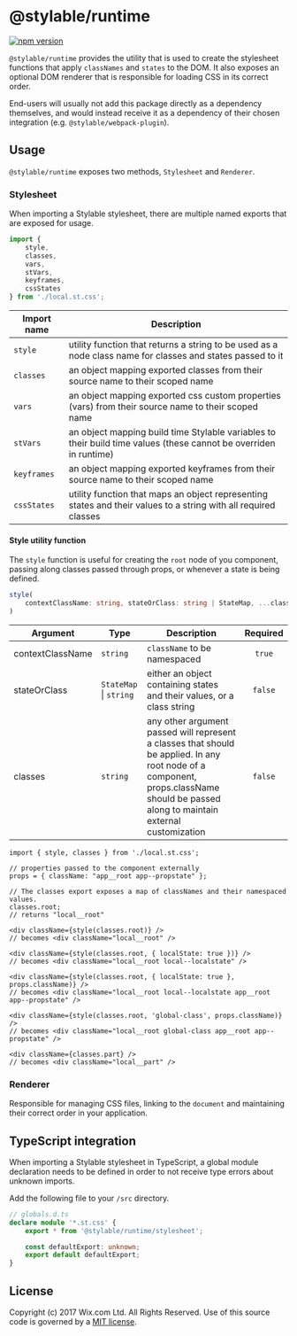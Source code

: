 # @stylable/runtime

[![npm version](https://img.shields.io/npm/v/@stylable/runtime.svg)](https://www.npmjs.com/package/@stylable/runtime)

`@stylable/runtime` provides the utility that is used to create the stylesheet functions that apply `classNames` and `states` to the DOM. It also exposes an optional DOM renderer that is responsible for loading CSS in its correct order.

End-users will usually not add this package directly as a dependency themselves, and would instead receive it as a dependency of their chosen integration (e.g. `@stylable/webpack-plugin`).

## Usage

`@stylable/runtime` exposes two methods, `Stylesheet` and `Renderer`.

### Stylesheet

When importing a Stylable stylesheet, there are multiple named exports that are exposed for usage.

```ts 
import { 
    style, 
    classes, 
    vars, 
    stVars, 
    keyframes, 
    cssStates 
} from './local.st.css';
```

|Import name|Description|
|-----------|-----------|
|`style`|utility function that returns a string to be used as a node class name for classes and states passed to it |
|`classes`|an object mapping exported classes from their source name to their scoped name |
|`vars`|an object mapping exported css custom properties (vars) from their source name to their scoped name |
|`stVars`|an object mapping build time Stylable variables to their build time values (these cannot be overriden in runtime) |
|`keyframes`|an object mapping exported keyframes from their source name to their scoped name |
|`cssStates`|utility function that maps an object representing states and their values to a string with all required classes |

#### Style utility function

The `style` function is useful for creating the `root` node of you component, passing along classes passed through props, or whenever a state is being defined.

```ts
style(
    contextClassName: string, stateOrClass: string | StateMap, ...classes: string[]
)
```

|Argument|Type|Description|Required|
|---------|----|-----------|:------:|
|contextClassName|`string`|`className` to be namespaced|`true`|
|stateOrClass|`StateMap` \| `string`|either an object containing states and their values, or a class string|`false`|
|classes|`string`|any other argument passed will represent a classes that should be applied. In any root node of a component, props.className should be passed along to maintain external customization |`false`|

```tsx
import { style, classes } from './local.st.css';

// properties passed to the component externally
props = { className: "app__root app--propstate" };

// The classes export exposes a map of classNames and their namespaced values.
classes.root;
// returns "local__root"

<div className={style(classes.root)} />
// becomes <div className="local__root" /> 

<div className={style(classes.root, { localState: true })} />
// becomes <div className="local__root local--localstate" /> 

<div className={style(classes.root, { localState: true }, props.className)} />
// becomes <div className="local__root local--localstate app__root app--propstate" /> 

<div className={style(classes.root, 'global-class', props.className)} />
// becomes <div className="local__root global-class app__root app--propstate" /> 

<div className={classes.part} />
// becomes <div className="local__part" /> 
```

### Renderer

Responsible for managing CSS files, linking to the `document` and maintaining their correct order in your application.

## TypeScript integration
When importing a Stylable stylesheet in TypeScript, a global module declaration needs to be defined in order to not receive type errors about unknown imports.

Add the following file to your `/src` directory.
```ts
// globals.d.ts
declare module '*.st.css' {
    export * from '@stylable/runtime/stylesheet';

    const defaultExport: unknown;
    export default defaultExport;
}
```

## License
Copyright (c) 2017 Wix.com Ltd. All Rights Reserved. Use of this source code is governed by a [MIT license](./LICENSE).
